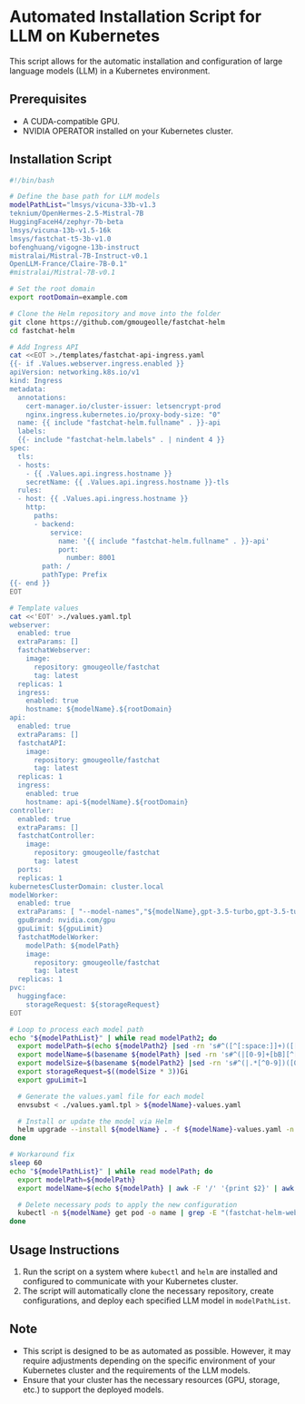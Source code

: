 # Automated Installation Script for LLM on Kubernetes

This script allows for the automatic installation and configuration of large language models (LLM) in a Kubernetes environment.

## Prerequisites

- A CUDA-compatible GPU.
- NVIDIA OPERATOR installed on your Kubernetes cluster.

## Installation Script

```bash
#!/bin/bash

# Define the base path for LLM models
modelPathList="lmsys/vicuna-33b-v1.3
teknium/OpenHermes-2.5-Mistral-7B
HuggingFaceH4/zephyr-7b-beta
lmsys/vicuna-13b-v1.5-16k
lmsys/fastchat-t5-3b-v1.0
bofenghuang/vigogne-13b-instruct
mistralai/Mistral-7B-Instruct-v0.1
OpenLLM-France/Claire-7B-0.1"
#mistralai/Mistral-7B-v0.1

# Set the root domain
export rootDomain=example.com

# Clone the Helm repository and move into the folder
git clone https://github.com/gmougeolle/fastchat-helm
cd fastchat-helm

# Add Ingress API
cat <<EOT >./templates/fastchat-api-ingress.yaml
{{- if .Values.webserver.ingress.enabled }}
apiVersion: networking.k8s.io/v1
kind: Ingress
metadata:
  annotations:
    cert-manager.io/cluster-issuer: letsencrypt-prod
    nginx.ingress.kubernetes.io/proxy-body-size: "0"
  name: {{ include "fastchat-helm.fullname" . }}-api
  labels:
  {{- include "fastchat-helm.labels" . | nindent 4 }}
spec:
  tls:
  - hosts:
    - {{ .Values.api.ingress.hostname }}
    secretName: {{ .Values.api.ingress.hostname }}-tls
  rules:
  - host: {{ .Values.api.ingress.hostname }}
    http:
      paths:
      - backend:
          service:
            name: '{{ include "fastchat-helm.fullname" . }}-api'
            port:
              number: 8001
        path: /
        pathType: Prefix
{{- end }}
EOT

# Template values
cat <<'EOT' >./values.yaml.tpl
webserver:
  enabled: true
  extraParams: []
  fastchatWebserver:
    image:
      repository: gmougeolle/fastchat
      tag: latest
  replicas: 1
  ingress:
    enabled: true
    hostname: ${modelName}.${rootDomain}
api:
  enabled: true
  extraParams: []
  fastchatAPI:
    image:
      repository: gmougeolle/fastchat
      tag: latest
  replicas: 1
  ingress:
    enabled: true
    hostname: api-${modelName}.${rootDomain}
controller:
  enabled: true
  extraParams: []
  fastchatController:
    image:
      repository: gmougeolle/fastchat
      tag: latest
  ports:
  replicas: 1
kubernetesClusterDomain: cluster.local
modelWorker:
  enabled: true
  extraParams: [ "--model-names","${modelName},gpt-3.5-turbo,gpt-3.5-turbo-16k,text-davinci-003,text-embedding-ada-002" ]
  gpuBrand: nvidia.com/gpu
  gpuLimit: ${gpuLimit}
  fastchatModelWorker:
    modelPath: ${modelPath}
    image:
      repository: gmougeolle/fastchat
      tag: latest
  replicas: 1
pvc:
  huggingface:
    storageRequest: ${storageRequest}
EOT

# Loop to process each model path
echo "${modelPathList}" | while read modelPath2; do
  export modelPath=$(echo ${modelPath2} |sed -rn 's#^([^[:space:]]+)([[:space:]].*|)$#\1#p' )
  export modelName=$(basename ${modelPath} |sed -rn 's#^(|[0-9]+[bB][^[:alnum:]]+)([[:alnum:]]+)([^[:alnum:]].*|)$#\2#p' |tr '[:upper:]' '[:lower:]' )
  export modelSize=$(basename ${modelPath2} |sed -rn 's#^(|.*[^0-9])([0-9]+)[bB]([^[:alnum:]].*|)$#\2#p' )
  export storageRequest=$((modelSize * 3))Gi
  export gpuLimit=1

  # Generate the values.yaml file for each model
  envsubst < ./values.yaml.tpl > ${modelName}-values.yaml

  # Install or update the model via Helm
  helm upgrade --install ${modelName} . -f ${modelName}-values.yaml -n ${modelName} --create-namespace
done

# Workaround fix
sleep 60
echo "${modelPathList}" | while read modelPath; do
  export modelPath=${modelPath}
  export modelName=$(echo ${modelPath} | awk -F '/' '{print $2}' | awk -F '-' '{print $1}' | tr '[:upper:]' '[:lower:]')

  # Delete necessary pods to apply the new configuration
  kubectl -n ${modelName} get pod -o name | grep -E "(fastchat-helm-web-server|fastchat-api)" | xargs kubectl -n ${modelName} delete
done
```

## Usage Instructions

1. Run the script on a system where `kubectl` and `helm` are installed and configured to communicate with your Kubernetes cluster.
2. The script will automatically clone the necessary repository, create configurations, and deploy each specified LLM model in `modelPathList`.

## Note

- This script is designed to be as automated as possible. However, it may require adjustments depending on the specific environment of your Kubernetes cluster and the requirements of the LLM models.
- Ensure that your cluster has the necessary resources (GPU, storage, etc.) to support the deployed models.
